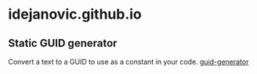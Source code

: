 # idejanovic.github.io

## Static GUID generator
Convert a text to a GUID to use as a constant in your code.
[guid-generator](./guid-generator/index.html)